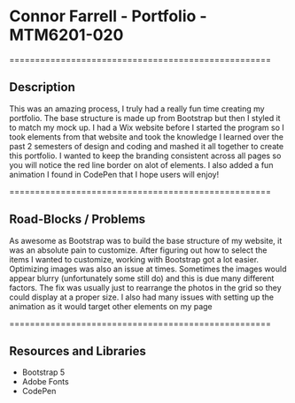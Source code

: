 <h1> Connor Farrell - Portfolio - MTM6201-020 </h1>
===================================================
<h2> Description </h2>
<p> This was an amazing process, I truly had a really fun time creating my portfolio. The base structure is made up from Bootstrap but then I styled it to match my mock up. I had a Wix website before I started the program so I took elements from that website and took the knowledge I learned over the past 2 semesters of design and coding and mashed it all together to create this portfolio. I wanted to keep the branding consistent across all pages so you will notice the red line border on alot of elements. I also added a fun animation I found in CodePen that I hope users will enjoy!<p>
===================================================
<h2> Road-Blocks / Problems </h2>
<p>As awesome as Bootstrap was to build the base structure of my website, it was an absolute pain to customize. After figuring out how to select the items I wanted to customize, working with Bootstrap got a lot easier. Optimizing images was also an issue at times. Sometimes the images would appear blurry (unfortunately some still do) and this is due many different factors. The fix was usually just to rearrange the photos in the grid so they could display at a proper size. I also had many issues with setting up the animation as it would target other elements on my page</p>
===================================================
<h2> Resources and Libraries </h2>
<ul>
<li>Bootstrap 5<a href="https://getbootstrap.com/docs/5.1/getting-started/introduction/"></a></li>
<li>Adobe Fonts<a href="https://fonts.adobe.com/"></a></li>
<li>CodePen<a href="https://codepen.io/sarath-ar/pen/dMKxxM"></a>
</li>

